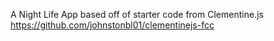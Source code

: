 A Night Life App based off of starter code from Clementine.js
https://github.com/johnstonbl01/clementinejs-fcc